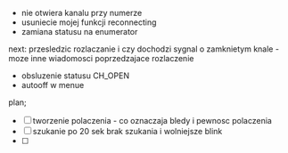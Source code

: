 - nie otwiera kanalu przy numerze
- usuniecie mojej funkcji reconnecting
- zamiana statusu na enumerator

next:
przesledzic rozlaczanie i czy dochodzi sygnal o zamknietym knale - moze inne wiadomosci poprzedzajace rozlaczenie
- obsluzenie statusu CH_OPEN
- autooff w menue

plan;
- [ ] tworzenie polaczenia - co oznaczaja bledy i pewnosc polaczenia
- [ ] szukanie po 20 sek brak szukania i wolniejsze blink
- [ ] 